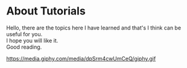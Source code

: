 # About Tutorials
Hello, there are the topics here I have learned and that's I think can be useful for you. <br />
I hope you will like it. <br />
Good reading.<br />

https://media.giphy.com/media/dpSrm4cwUmCeQ/giphy.gif
